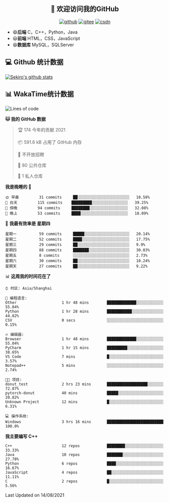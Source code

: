 <h2 align="center">👋 欢迎访问我的GitHub</h2>
<p align="center">
  <a href="https://666wxy666.github.io/"><img src="https://img.shields.io/badge/GitHub-24292e" alt="github"></a>
  <a href="https://gitee.com/wxy_666"><img src="https://img.shields.io/badge/Gitee-fe7300" alt="gitee"></a>
  <a href="https://blog.csdn.net/WXY_666"><img src="https://img.shields.io/badge/CSDN-cf000e" alt="csdn"></a>
</p>

- 😄**后端** C，C++，Python，Java
- 😃**前端** HTML，CSS，JavaScript
- 😆**数据库** MySQL，SQLServer

## 💻 Github 统计数据
[![Sekiro's github stats](https://github-readme-stats.vercel.app/api?username=666WXY666)](https://666wxy666.github.io/)

## 📊 WakaTime统计数据

<!--START_SECTION:waka-->
![Lines of code](https://img.shields.io/badge/%E4%BB%8E%E3%80%8C%E4%BD%A0%E5%A5%BD%E4%B8%96%E7%95%8C%E3%80%8D%E6%88%91%E5%B7%B2%E7%BB%8F%E5%86%99%E4%BA%86-1.7%20million%20%E8%A1%8C%E4%BB%A3%E7%A0%81-blue)

**🐱 我的 GitHub 数据** 

> 🏆 174 今年的贡献 2021
 > 
> 📦 591.6 kB 占用了 GitHub 内存 
 > 
> 🚫 不开放招聘
 > 
> 📜 80 公共仓库 
 > 
> 🔑 1 私人仓库 
 > 
**我是晚睡的 🦉** 

```text
🌞 早晨         31 commits     ██░░░░░░░░░░░░░░░░░░░░░░░   10.58% 
🌆 白天         115 commits    █████████░░░░░░░░░░░░░░░░   39.25% 
🌃 傍晚         94 commits     ████████░░░░░░░░░░░░░░░░░   32.08% 
🌙 晚上         53 commits     ████░░░░░░░░░░░░░░░░░░░░░   18.09%

```
📅 **我最有效率是 星期四** 

```text
星期一          59 commits     █████░░░░░░░░░░░░░░░░░░░░   20.14% 
星期二          52 commits     ████░░░░░░░░░░░░░░░░░░░░░   17.75% 
星期三          29 commits     ██░░░░░░░░░░░░░░░░░░░░░░░   9.9% 
星期四          88 commits     ███████░░░░░░░░░░░░░░░░░░   30.03% 
星期五          8 commits      ░░░░░░░░░░░░░░░░░░░░░░░░░   2.73% 
星期六          30 commits     ██░░░░░░░░░░░░░░░░░░░░░░░   10.24% 
星期天          27 commits     ██░░░░░░░░░░░░░░░░░░░░░░░   9.22%

```


📊 **这周我的时间花在了** 

```text
⌚︎ 时区: Asia/Shanghai

💬 编程语言: 
Other                    1 hr 48 mins        █████████████░░░░░░░░░░░░   55.04% 
Python                   1 hr 28 mins        ███████████░░░░░░░░░░░░░░   44.82% 
CSV                      0 secs              ░░░░░░░░░░░░░░░░░░░░░░░░░   0.15%

🔥 编辑器: 
Browser                  1 hr 48 mins        █████████████░░░░░░░░░░░░   55.04% 
PyCharm                  1 hr 15 mins        █████████░░░░░░░░░░░░░░░░   38.65% 
VS Code                  7 mins              █░░░░░░░░░░░░░░░░░░░░░░░░   3.57% 
Notepad++                5 mins              ░░░░░░░░░░░░░░░░░░░░░░░░░   2.74%

🐱‍💻 项目: 
donut_test               2 hrs 23 mins       ██████████████████░░░░░░░   72.87% 
pytorch-donut            40 mins             █████░░░░░░░░░░░░░░░░░░░░   20.82% 
Unknown Project          12 mins             █░░░░░░░░░░░░░░░░░░░░░░░░   6.31%

💻 操作系统: 
Windows                  3 hrs 16 mins       █████████████████████████   100.0%

```

**我主要编写 C++** 

```text
C++                      12 repos            ████████░░░░░░░░░░░░░░░░░   33.33% 
Java                     10 repos            ███████░░░░░░░░░░░░░░░░░░   27.78% 
Python                   6 repos             ████░░░░░░░░░░░░░░░░░░░░░   16.67% 
JavaScript               4 repos             ██░░░░░░░░░░░░░░░░░░░░░░░   11.11% 
C                        2 repos             █░░░░░░░░░░░░░░░░░░░░░░░░   5.56%

```



 Last Updated on 14/08/2021
<!--END_SECTION:waka-->

<!--
**666WXY666/666WXY666** is a ✨ _special_ ✨ repository because its `README.md` (this file) appears on your GitHub profile.

Here are some ideas to get you started:

- 🔭 I’m currently working on ...
- 🌱 I’m currently learning ...
- 👯 I’m looking to collaborate on ...
- 🤔 I’m looking for help with ...
- 💬 Ask me about ...
- 📫 How to reach me: ...
- 😄 Pronouns: ...
- ⚡ Fun fact: ...
-->

